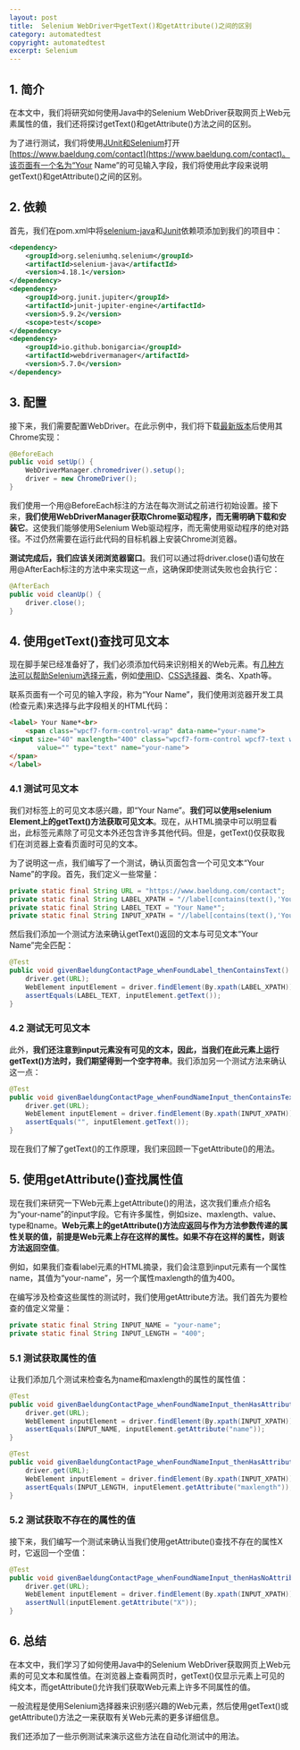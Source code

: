 ```yaml
---
layout: post
title:  Selenium WebDriver中getText()和getAttribute()之间的区别
category: automatedtest
copyright: automatedtest
excerpt: Selenium
---
```


## 1. 简介

在本文中，我们将研究如何使用Java中的Selenium WebDriver获取网页上Web元素属性的值，我们还将探讨getText()和getAttribute()方法之间的区别。

为了进行测试，我们将使用[JUnit和Selenium](https://www.baeldung.com/java-selenium-with-junit-and-testng)打开[https://www.baeldung.com/contact](https://www.baeldung.com/contact)。该页面有一个名为“Your Name”的可见输入字段，我们将使用此字段来说明getText()和getAttribute()之间的区别。

## 2. 依赖

首先，我们在pom.xml中将[selenium-java](https://mvnrepository.com/artifact/org.seleniumhq.selenium/selenium-java)和[Junit](https://mvnrepository.com/artifact/org.junit.jupiter/junit-jupiter-engine)依赖项添加到我们的项目中：

```xml
<dependency> 
    <groupId>org.seleniumhq.selenium</groupId> 
    <artifactId>selenium-java</artifactId> 
    <version>4.18.1</version>
</dependency>
<dependency>
    <groupId>org.junit.jupiter</groupId>
    <artifactId>junit-jupiter-engine</artifactId>
    <version>5.9.2</version>
    <scope>test</scope>
</dependency>
<dependency>
    <groupId>io.github.bonigarcia</groupId>
    <artifactId>webdrivermanager</artifactId>
    <version>5.7.0</version>
</dependency>
```

## 3. 配置

接下来，我们需要配置WebDriver。在此示例中，我们将下载[最新版本](https://googlechromelabs.github.io/chrome-for-testing/)后使用其Chrome实现：

```java
@BeforeEach
public void setUp() {
    WebDriverManager.chromedriver().setup();
    driver = new ChromeDriver();
}
```

我们使用一个用@BeforeEach标注的方法在每次测试之前进行初始设置。接下来，**我们使用WebDriverManager获取Chrome驱动程序，而无需明确下载和安装它**。这使我们能够使用Selenium Web驱动程序，而无需使用驱动程序的绝对路径。不过仍然需要在运行此代码的目标机器上安装Chrome浏览器。

**测试完成后，我们应该关闭浏览器窗口**。我们可以通过将driver.close()语句放在用@AfterEach标注的方法中来实现这一点，这确保即使测试失败也会执行它：

```java
@AfterEach
public void cleanUp() {
    driver.close();
}
```

## 4. 使用getText()查找可见文本

现在脚手架已经准备好了，我们必须添加代码来识别相关的Web元素。有[几种方法可以帮助Selenium选择元素](https://www.baeldung.com/java-selenium-javascript)，例如[使用ID](https://www.baeldung.com/java-selenium-html-input-value)、[CSS选择器](https://www.baeldung.com/selenium-find-element-by-attribute)、类名、Xpath等。

联系页面有一个可见的输入字段，称为“Your Name”，我们使用浏览器开发工具(检查元素)来选择与此字段相关的HTML代码：

```html
<label> Your Name*<br>
    <span class="wpcf7-form-control-wrap" data-name="your-name">
<input size="40" maxlength="400" class="wpcf7-form-control wpcf7-text wpcf7-validates-as-required" aria-required="true" aria-invalid="false"
       value="" type="text" name="your-name">
</span>
</label>
```

### 4.1 测试可见文本

我们对标签上的可见文本感兴趣，即“Your Name”。**我们可以使用selenium Element上的getText()方法获取可见文本**。现在，从HTML摘录中可以明显看出，此标签元素除了可见文本外还包含许多其他代码。但是，getText()仅获取我们在浏览器上查看页面时可见的文本。

为了说明这一点，我们编写了一个测试，确认页面包含一个可见文本“Your Name”的字段。首先，我们定义一些常量：

```java
private static final String URL = "https://www.baeldung.com/contact";
private static final String LABEL_XPATH = "//label[contains(text(),'Your Name')]";
private static final String LABEL_TEXT = "Your Name*";
private static final String INPUT_XPATH = "//label[contains(text(),'Your Name')]//input";
```

然后我们添加一个测试方法来确认getText()返回的文本与可见文本“Your Name”完全匹配：

```java
@Test
public void givenBaeldungContactPage_whenFoundLabel_thenContainsText() {
    driver.get(URL);
    WebElement inputElement = driver.findElement(By.xpath(LABEL_XPATH));
    assertEquals(LABEL_TEXT, inputElement.getText());
}
```

### 4.2 测试无可见文本

此外，**我们还注意到input元素没有可见的文本，因此，当我们在此元素上运行getText()方法时，我们期望得到一个空字符串**。我们添加另一个测试方法来确认这一点：

```java
@Test
public void givenBaeldungContactPage_whenFoundNameInput_thenContainsText() {
    driver.get(URL);
    WebElement inputElement = driver.findElement(By.xpath(INPUT_XPATH));
    assertEquals("", inputElement.getText());
}
```

现在我们了解了getText()的工作原理，我们来回顾一下getAttribute()的用法。

## 5. 使用getAttribute()查找属性值

现在我们来研究一下Web元素上getAttribute()的用法，这次我们重点介绍名为“your-name”的input字段。它有许多属性，例如size、maxlength、value、type和name。**Web元素上的getAttribute()方法应返回与作为方法参数传递的属性关联的值，前提是Web元素上存在这样的属性。如果不存在这样的属性，则该方法返回空值**。

例如，如果我们查看label元素的HTML摘录，我们会注意到input元素有一个属性name，其值为“your-name”，另一个属性maxlength的值为400。

在编写涉及检查这些属性的测试时，我们使用getAttribute方法。我们首先为要检查的值定义常量：

```java
private static final String INPUT_NAME = "your-name";
private static final String INPUT_LENGTH = "400";
```

### 5.1 测试获取属性的值

让我们添加几个测试来检查名为name和maxlength的属性的属性值：

```java
@Test
public void givenBaeldungContactPage_whenFoundNameInput_thenHasAttributeName() {
    driver.get(URL);
    WebElement inputElement = driver.findElement(By.xpath(INPUT_XPATH));
    assertEquals(INPUT_NAME, inputElement.getAttribute("name"));
}

@Test
public void givenBaeldungContactPage_whenFoundNameInput_thenHasAttributeMaxlength() {
    driver.get(URL);
    WebElement inputElement = driver.findElement(By.xpath(INPUT_XPATH));
    assertEquals(INPUT_LENGTH, inputElement.getAttribute("maxlength"));
}
```

### 5.2 测试获取不存在的属性的值

接下来，我们编写一个测试来确认当我们使用getAttribute()查找不存在的属性X时，它返回一个空值：

```java
@Test
public void givenBaeldungContactPage_whenFoundNameInput_thenHasNoAttributeX() {
    driver.get(URL);
    WebElement inputElement = driver.findElement(By.xpath(INPUT_XPATH));
    assertNull(inputElement.getAttribute("X"));
}
```

## 6. 总结

在本文中，我们学习了如何使用Java中的Selenium WebDriver获取网页上Web元素的可见文本和属性值。在浏览器上查看网页时，getText()仅显示元素上可见的纯文本，而getAttribute()允许我们获取Web元素上许多不同属性的值。

一般流程是使用Selenium选择器来识别感兴趣的Web元素，然后使用getText()或getAttribute()方法之一来获取有关Web元素的更多详细信息。

我们还添加了一些示例测试来演示这些方法在自动化测试中的用法。